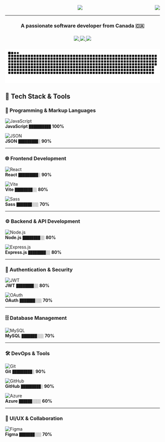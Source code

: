 <img align="right" src="https://visitor-badge.laobi.icu/badge?page_id=maxkamis.maxkamis" />

<div align="center">
    <img src="https://readme-typing-svg.herokuapp.com/?font=Righteous&size=35&center=true&vCenter=true&width=500&height=70&duration=4000&lines=👋+Hi+There!;+I'm+Max+Kamis+!;" />
</div>

---
<h3 align="center">A passionate software developer from Canada 🇨🇦</h3>

###

<div align="center"> 
  <a href="mailto:caumutkamis@gmail.com">
    <img src="https://img.shields.io/badge/Gmail-333333?style=for-the-badge&logo=gmail&logoColor=red" />
  </a>
  <a href="https://www.linkedin.com/in/max-kamis-99066b8a/" target="_blank">
    <img src="https://img.shields.io/badge/LinkedIn-0077B5?style=for-the-badge&logo=linkedin&logoColor=white" target="https://www.linkedin.com/in/max-kamis-99066b8a/" />
  </a>
  <a href="/" target="_blank">
     <img src="https://img.shields.io/badge/Portfolio-FF5722?style=for-the-badge&logo=todoist&logoColor=white" target="_blank" /> 
  </a>
</div>

###

<img src="https://raw.githubusercontent.com/MaxKamis/MaxKamis/output/snake.svg" alt="Snake animation" />

###

## 🚀 Tech Stack & Tools  

### 🔹 Programming & Markup Languages  
![JavaScript](https://img.shields.io/badge/javascript-%23323330.svg?style=for-the-badge&logo=javascript&logoColor=%23F7DF1E)  
**JavaScript** `██████████` **100%**  

![JSON](https://img.shields.io/badge/json-%23000000.svg?style=for-the-badge&logo=json&logoColor=white)  
**JSON** `█████████░` **90%**  

---

### 🌐 Frontend Development  
![React](https://img.shields.io/badge/react-%2320232a.svg?style=for-the-badge&logo=react&logoColor=%2361DAFB)  
**React** `█████████░` **90%**  

![Vite](https://img.shields.io/badge/vite-%23646CFF.svg?style=for-the-badge&logo=vite&logoColor=white)  
**Vite** `████████░░` **80%**  

![Sass](https://img.shields.io/badge/Sass-%23CC6699.svg?style=for-the-badge&logo=sass&logoColor=white)  
**Sass** `███████░░░` **70%**  

---

### ⚙ Backend & API Development  
![Node.js](https://img.shields.io/badge/node.js-6DA55F?style=for-the-badge&logo=node.js&logoColor=white)  
**Node.js** `████████░░` **80%**  

![Express.js](https://img.shields.io/badge/express.js-%23404d59.svg?style=for-the-badge&logo=express&logoColor=%2361DAFB)  
**Express.js** `████████░░` **80%**  

---

### 🔑 Authentication & Security  
![JWT](https://img.shields.io/badge/JWT-black?style=for-the-badge&logo=JSON%20web%20tokens)  
**JWT** `████████░░` **80%**  

![OAuth](https://img.shields.io/badge/OAuth-%23FF9A00.svg?style=for-the-badge&logo=oauth&logoColor=white)  
**OAuth** `███████░░░` **70%**  

---

### 🗄️ Database Management  
![MySQL](https://img.shields.io/badge/mysql-4479A1.svg?style=for-the-badge&logo=mysql&logoColor=white)  
**MySQL** `███████░░░` **70%**  

---

### 🛠 DevOps & Tools  
![Git](https://img.shields.io/badge/git-%23F05033.svg?style=for-the-badge&logo=git&logoColor=white)  
**Git** `█████████░` **90%**  

![GitHub](https://img.shields.io/badge/github-%23121011.svg?style=for-the-badge&logo=github&logoColor=white)  
**GitHub** `█████████░` **90%**  

![Azure](https://img.shields.io/badge/azure-%230072C6.svg?style=for-the-badge&logo=microsoft-azure&logoColor=white)  
**Azure** `██████░░░░` **60%**  

---

### 🎨 UI/UX & Collaboration  
![Figma](https://img.shields.io/badge/figma-%23F24E1E.svg?style=for-the-badge&logo=figma&logoColor=white)  
**Figma** `███████░░░` **70%**  

###





